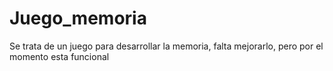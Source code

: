 # Juego_memoria
Se trata de un juego para desarrollar la memoria, falta mejorarlo, pero por el momento esta funcional
